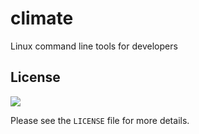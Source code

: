 # climate

Linux command line tools for developers

## License

<a href="https://www.gnu.org/licenses/agpl-3.0.html">
    <img src="https://img.shields.io/badge/license-GNU%20Affero%20General%20Public%20License-blue.svg">
</a>

Please see the `LICENSE` file for more details.

